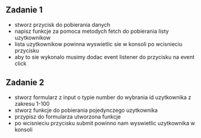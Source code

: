 ## Zadanie 1

- stworz przycisk do pobierania danych
- napisz funkcje za pomoca metodych fetch do pobierania listy uzytkownikow
- lista uzytkownikow powinna wyswietlic sie w konsoli po wcisnieciu przycisku
- aby to sie wykonalo musimy dodac event listener do przycisku na event click

## Zadanie 2

- stworz formularz z input o typie number do wybrania id uzytkownika z zakresu 1-100
- stworz funkcje do pobierania pojedynczego uzytkownika
- przypisz do formularza utworzona funkcje
- po wcisnieciu przycisku submit powinno nam wyswietlic uzytkownika w konsoli
